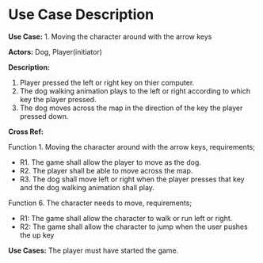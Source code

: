 # Use Case Description

**Use Case:** 1. Moving the character around with the arrow keys

**Actors:** Dog, Player(initiator)

**Description:** 
1. Player pressed the left or right key on thier computer.
2. The dog walking animation plays to the left or right according to which key the player pressed.
3. The dog moves across the map in the direction of the key the player pressed down.

**Cross Ref:** 

Function 1. Moving the character around with the arrow keys, requirements;
* R1. The game shall allow the player to move as the dog.
* R2. The player shall be able to move across the map.
* R3. The dog shall move left or right when the player presses that key and the dog walking animation shall play.

Function 6. The character needs to move, requirements;
* R1: The game shall allow the character to walk or run left or right.
* R2: The game shall allow the character to jump when the user pushes the up key

**Use Cases:** The player must have started the game. 
